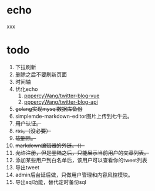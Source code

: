# echo

xxx


# todo

1. 下拉刷新
2. 删除之后不要刷新页面
3. 时间轴
4. 优化echo
   1. [pppercyWang/twitter-blog-vue](https://github.com/pppercyWang/twitter-blog-vue)
   2. [pppercyWang/twitter-blog-api](https://github.com/pppercyWang/twitter-blog-api)
5. ~~golang实现mysql数据库备份~~
6. simplemde-markdown-editor图片上传到七牛云。
7. ~~用户认证。~~
8. ~~rss。（没必要）~~
9. ~~软删除。~~
10. ~~markdown编辑器的外链。（）~~
11. ~~允许注册，但是登陆之后，只能展示当前用户的文章列表。~~
12. 添加某些用户到白名单后，该用户可以查看你的tweet列表
13. 导出tweet 
14. admin后台延后做，只做用户管理和内容风控模块。
15. 导出sql功能，替代定时备份sql

